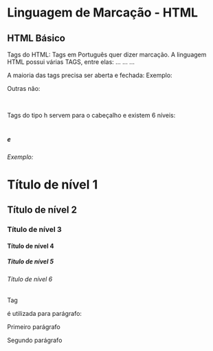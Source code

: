 # Linguagem de Marcação - HTML

## HTML Básico

Tags do HTML:
Tags em Português quer dizer marcação.
A linguagem HTML possui várias TAGS, entre elas:
... <html>
... <head>
... <body>

A maioria das tags precisa ser aberta e fechada:
Exemplo:
<html>
</html>

Outras não:

<meta>
<br>

Tags do tipo h servem para o cabeçalho e existem 6 níveis:

<h1> <h2> <h3> <h4> <h5> e <h6>

Exemplo:

<h1>Título de nível 1</h1>
<h2>Título de nível 2</h2>
<h3>Título de nível 3</h3>
<h4>Título de nível 4</h4>
<h5>Título de nível 5</h5>
<h6>Título de nível 6</h6>

Tag <p> é utilizada para parágrafo:

<p> Primeiro parágrafo </p>
<p> Segundo parágrafo </p>




